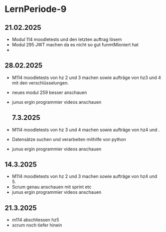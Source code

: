 # LernPeriode-9


## 21.02.2025
- Modul 114 moodletests und den letzten auftrag lösem
- Modul 295 JWT machen da es nicht so gut funmtMioniert hat
-


## 28.02.2025
- M114 moodletests von hz 2 und 3 machen sowie aufträge von hz3 und 4 mit den verschlüsselungen.
- neues modul 259 besser anschauen
- junus ergin programmier videos anschauen


  ## 7.3.2025
- M114 moodletests von hz 3 und 4 machen sowie aufträge von hz4 und .
- Datensätze suchen und verarbeiten mithilfe von python
- junus ergin programmier videos anschauen


## 14.3.2025
- M114 moodletests von hz 2 und 3 machen sowie aufträge von hz4 und 5.
- Scrum genau anschauen mit sprint etc
- junus ergin programmier videos anschauen

## 21.3.2025
- m114 abschliessen hz5
- scrum noch tiefer hinein
